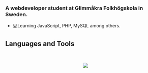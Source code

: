 ### A webdeveloper student at Glimmåkra Folkhögskola in Sweden.

- 💻Learning JavaScript, PHP, MySQL among others.


## Languages and Tools

<br>

<p align="center">
  <img src="https://skillicons.dev/icons?i=html,css,js,figma,bootstrap" />
  <br>
  <img src="https://skillicons.dev/icons?i=docker,mysql,php />
</p>
